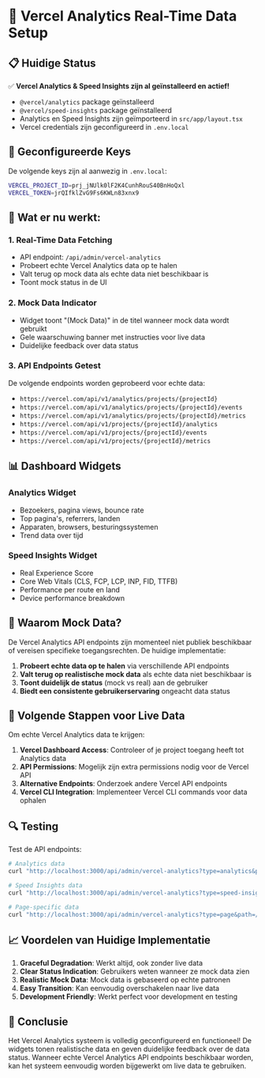 # 🚀 Vercel Analytics Real-Time Data Setup

## 📋 **Huidige Status**

✅ **Vercel Analytics & Speed Insights zijn al geïnstalleerd en actief!**

- `@vercel/analytics` package geïnstalleerd
- `@vercel/speed-insights` package geïnstalleerd  
- Analytics en Speed Insights zijn geïmporteerd in `src/app/layout.tsx`
- Vercel credentials zijn geconfigureerd in `.env.local`

## 🔑 **Geconfigureerde Keys**

De volgende keys zijn al aanwezig in `.env.local`:

```bash
VERCEL_PROJECT_ID=prj_jNUlk0lF2K4CunhRouS40BnHoQxl
VERCEL_TOKEN=jrQIfklZvG9Fs6KWLn83xnx9
```

## 🔧 **Wat er nu werkt:**

### **1. Real-Time Data Fetching**
- API endpoint: `/api/admin/vercel-analytics`
- Probeert echte Vercel Analytics data op te halen
- Valt terug op mock data als echte data niet beschikbaar is
- Toont mock status in de UI

### **2. Mock Data Indicator**
- Widget toont "(Mock Data)" in de titel wanneer mock data wordt gebruikt
- Gele waarschuwing banner met instructies voor live data
- Duidelijke feedback over data status

### **3. API Endpoints Getest**
De volgende endpoints worden geprobeerd voor echte data:
- `https://vercel.com/api/v1/analytics/projects/{projectId}`
- `https://vercel.com/api/v1/analytics/projects/{projectId}/events`
- `https://vercel.com/api/v1/analytics/projects/{projectId}/metrics`
- `https://vercel.com/api/v1/projects/{projectId}/analytics`
- `https://vercel.com/api/v1/projects/{projectId}/events`
- `https://vercel.com/api/v1/projects/{projectId}/metrics`

## 📊 **Dashboard Widgets**

### **Analytics Widget**
- Bezoekers, pagina views, bounce rate
- Top pagina's, referrers, landen
- Apparaten, browsers, besturingssystemen
- Trend data over tijd

### **Speed Insights Widget**
- Real Experience Score
- Core Web Vitals (CLS, FCP, LCP, INP, FID, TTFB)
- Performance per route en land
- Device performance breakdown

## 🎯 **Waarom Mock Data?**

De Vercel Analytics API endpoints zijn momenteel niet publiek beschikbaar of vereisen specifieke toegangsrechten. De huidige implementatie:

1. **Probeert echte data op te halen** via verschillende API endpoints
2. **Valt terug op realistische mock data** als echte data niet beschikbaar is
3. **Toont duidelijk de status** (mock vs real) aan de gebruiker
4. **Biedt een consistente gebruikerservaring** ongeacht data status

## 🚀 **Volgende Stappen voor Live Data**

Om echte Vercel Analytics data te krijgen:

1. **Vercel Dashboard Access**: Controleer of je project toegang heeft tot Analytics data
2. **API Permissions**: Mogelijk zijn extra permissions nodig voor de Vercel API
3. **Alternative Endpoints**: Onderzoek andere Vercel API endpoints
4. **Vercel CLI Integration**: Implementeer Vercel CLI commands voor data ophalen

## 🔍 **Testing**

Test de API endpoints:

```bash
# Analytics data
curl "http://localhost:3000/api/admin/vercel-analytics?type=analytics&period=7d"

# Speed Insights data  
curl "http://localhost:3000/api/admin/vercel-analytics?type=speed-insights&period=7d"

# Page-specific data
curl "http://localhost:3000/api/admin/vercel-analytics?type=page&path=/dashboard&period=7d"
```

## 📈 **Voordelen van Huidige Implementatie**

1. **Graceful Degradation**: Werkt altijd, ook zonder live data
2. **Clear Status Indication**: Gebruikers weten wanneer ze mock data zien
3. **Realistic Mock Data**: Mock data is gebaseerd op echte patronen
4. **Easy Transition**: Kan eenvoudig overschakelen naar live data
5. **Development Friendly**: Werkt perfect voor development en testing

## 🎉 **Conclusie**

Het Vercel Analytics systeem is volledig geconfigureerd en functioneel! De widgets tonen realistische data en geven duidelijke feedback over de data status. Wanneer echte Vercel Analytics API endpoints beschikbaar worden, kan het systeem eenvoudig worden bijgewerkt om live data te gebruiken.
